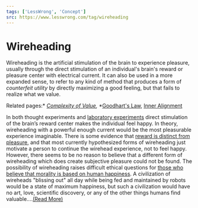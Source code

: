 ```yaml
---
tags: ['LessWrong', 'Concept']
src: https://www.lesswrong.com/tag/wireheading
---
```


# Wireheading
Wireheading is the artificial stimulation of the brain to experience pleasure, usually through the direct stimulation of an individual's brain's reward or pleasure center with electrical current. It can also be used in a more expanded sense, to refer to any kind of method that produces a form of *counterfeit utility* by directly maximizing a good feeling, but that fails to realize what we value.

Related pages:* *[Complexity of Value](https://www.lesswrong.com/tag/complexity-of-value),* *[Goodhart's Law](https://www.lesswrong.com/tag/goodhart-s-law), [Inner Alignment](https://www.lesswrong.com/tag/inner-alignment)

In both thought experiments and [laboratory experiments](http://www.mindhacks.com/blog/2008/09/erotic_selfstimulat.html) direct stimulation of the brain’s reward center makes the individual feel happy. In theory, wireheading with a powerful enough current would be the most pleasurable experience imaginable. There is some evidence that [reward is distinct from pleasure](https://lessestwrong.com/lw/1lb/are_wireheads_happy/), and that most currently hypothesized forms of wireheading just motivate a person to continue the wirehead experience, not to feel happy. However, there seems to be no reason to believe that a different form of wireheading which does create subjective pleasure could not be found. The possibility of wireheading raises difficult ethical questions for [those who believe that morality is based on human happiness](https://lessestwrong.com/tag/hedonism). A civilization of wireheads "blissing out" all day while being fed and maintained by robots would be a state of maximum happiness, but such a civilization would have no art, love, scientific discovery, or any of the other things humans find valuable....[(Read More)]()


